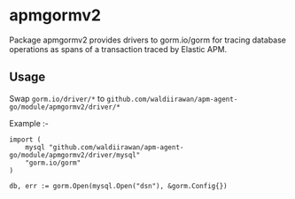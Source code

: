 # apmgormv2

Package apmgormv2 provides drivers to gorm.io/gorm
for tracing database operations as spans of a transaction traced
by Elastic APM.

## Usage

Swap `gorm.io/driver/*` to `github.com/waldiirawan/apm-agent-go/module/apmgormv2/driver/*`

Example :-

```golang
import (
    mysql "github.com/waldiirawan/apm-agent-go/module/apmgormv2/driver/mysql"
    "gorm.io/gorm"
)	

db, err := gorm.Open(mysql.Open("dsn"), &gorm.Config{})
```